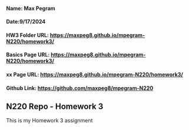 #### Name: Max Pegram

#### Date:9/17/2024

#### HW3 Folder URL: https://maxpeg8.github.io/mpegram-N220/homework3/

#### Basics Page URL: https://maxpeg8.github.io/mpegram-N220/homework3/

#### xx Page URL: https://maxpeg8.github.io/mpegram-N220/homework3/

#### Github Link: https://github.com/maxpeg8/mpegram-N220

## N220 Repo - Homework 3

This is my Homework 3 assignment
